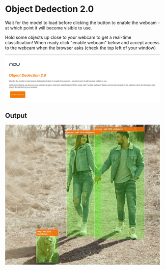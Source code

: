 # Object Dedection 2.0

Wait for the model to load before clicking the button to enable the webcam - at which point it will become visible to use.

Hold some objects up close to your webcam to get a real-time classification! When ready click "enable webcam" below and accept access to the webcam when the browser asks (check the top left of your window)

![](https://github.com/Natural-Articles-United/object-dedection/blob/main/screen/Screenshot%20from%202021-04-24%2010-08-30.png)

## Output
![](https://github.com/Natural-Articles-United/object-dedection/blob/main/screen/a2c73a72cf976b22.jpeg)

